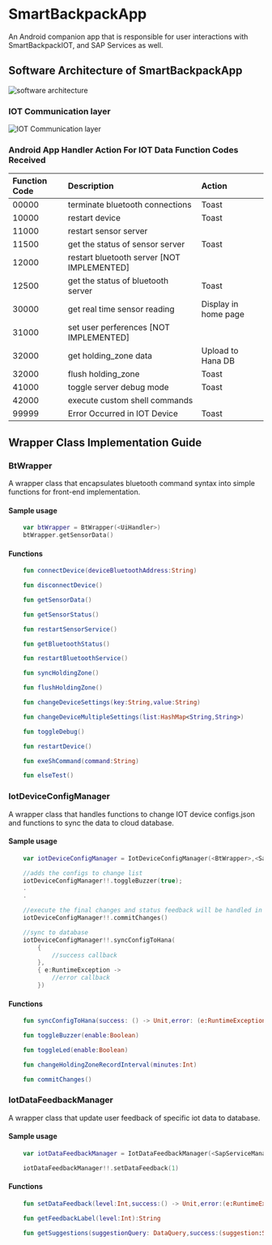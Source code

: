 # SmartBackpackApp
An Android companion app that is responsible for user interactions with SmartBackpackIOT, and SAP Services as well.

## Software Architecture of SmartBackpackApp
![software architecture](https://github.com/c0j0s/SmartBackpack/blob/master/Documentations/3_android_structure.jpeg)

### IOT Communication layer
![IOT Communication layer](https://github.com/c0j0s/SmartBackpack/blob/master/Documentations/4_android_bt_flow.jpeg)

### Android App Handler Action For IOT Data Function Codes Received  
| Function Code  | Description                        | Action      | 
|:-------------- |:-----------------------------------|:--------- |
| 00000 | terminate bluetooth connections             | Toast |
| 10000 | restart device                              | Toast |
| 11000 | restart sensor server                       ||
| 11500 | get the status of sensor server             | Toast |
| 12000 | restart bluetooth server [NOT IMPLEMENTED]  ||
| 12500 | get the status of bluetooth server          | Toast |
| 30000 | get real time sensor reading                | Display in home page |
| 31000 | set user perferences [NOT IMPLEMENTED]      ||
| 32000 | get holding_zone data                       | Upload to Hana DB |
| 32000 | flush holding_zone                          | Toast |
| 41000 | toggle server debug mode                    | Toast |
| 42000 | execute custom shell commands               ||
| 99999 | Error Occurred in IOT Device               | Toast |

## Wrapper Class Implementation Guide
### BtWrapper
A wrapper class that encapsulates bluetooth command syntax into simple functions for front-end implementation.  

#### Sample usage
```kotlin
    var btWrapper = BtWrapper(<UiHandler>)
    btWrapper.getSensorData()
```

#### Functions
```kotlin
    fun connectDevice(deviceBluetoothAddress:String)

    fun disconnectDevice()

    fun getSensorData()

    fun getSensorStatus()

    fun restartSensorService()

    fun getBluetoothStatus()

    fun restartBluetoothService()

    fun syncHoldingZone()

    fun flushHoldingZone()

    fun changeDeviceSettings(key:String,value:String)

    fun changeDeviceMultipleSettings(list:HashMap<String,String>)

    fun toggleDebug()

    fun restartDevice()

    fun exeShCommand(command:String)

    fun elseTest()
```

### IotDeviceConfigManager
A wrapper class that handles functions to change IOT device configs.json and functions to sync the data to cloud database.  

#### Sample usage
```kotlin
    var iotDeviceConfigManager = IotDeviceConfigManager(<BtWrapper>,<SapServiceManager>,<userId>,<deviceSn>)

    //adds the configs to change list
    iotDeviceConfigManager!!.toggleBuzzer(true);
    .
    .

    //execute the final changes and status feedback will be handled in handlers configured for BtWrapper
    iotDeviceConfigManager!!.commitChanges()

    //sync to database
    iotDeviceConfigManager!!.syncConfigToHana(
        {
            //success callback
        },
        { e:RuntimeException ->
            //error callback
        })
```

#### Functions
```kotlin
    fun syncConfigToHana(success: () -> Unit,error: (e:RuntimeException) -> Unit)

    fun toggleBuzzer(enable:Boolean)

    fun toggleLed(enable:Boolean)

    fun changeHoldingZoneRecordInterval(minutes:Int)

    fun commitChanges()
```

### IotDataFeedbackManager
A wrapper class that update user feedback of specific iot data to database.
#### Sample usage
```kotlin
    var iotDataFeedbackManager = IotDataFeedbackManager(<SapServiceManager>,<userId>,<dataId>)

    iotDataFeedbackManager!!.setDataFeedback(1)
```

#### Functions
```kotlin
    fun setDataFeedback(level:Int,success:() -> Unit,error:(e:RuntimeException) -> Unit)

    fun getFeedbackLabel(level:Int):String

    fun getSuggestions(suggestionQuery: DataQuery,success:(suggestion:SuggestionsType) -> Unit,error:(e:RuntimeException) -> Unit)
```